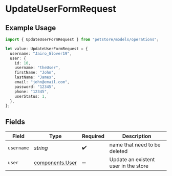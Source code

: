 # UpdateUserFormRequest

## Example Usage

```typescript
import { UpdateUserFormRequest } from "petstore/models/operations";

let value: UpdateUserFormRequest = {
  username: "Jairo_Glover19",
  user: {
    id: 10,
    username: "theUser",
    firstName: "John",
    lastName: "James",
    email: "john@email.com",
    password: "12345",
    phone: "12345",
    userStatus: 1,
  },
};
```

## Fields

| Field                                              | Type                                               | Required                                           | Description                                        |
| -------------------------------------------------- | -------------------------------------------------- | -------------------------------------------------- | -------------------------------------------------- |
| `username`                                         | *string*                                           | :heavy_check_mark:                                 | name that need to be deleted                       |
| `user`                                             | [components.User](../../models/components/user.md) | :heavy_minus_sign:                                 | Update an existent user in the store               |